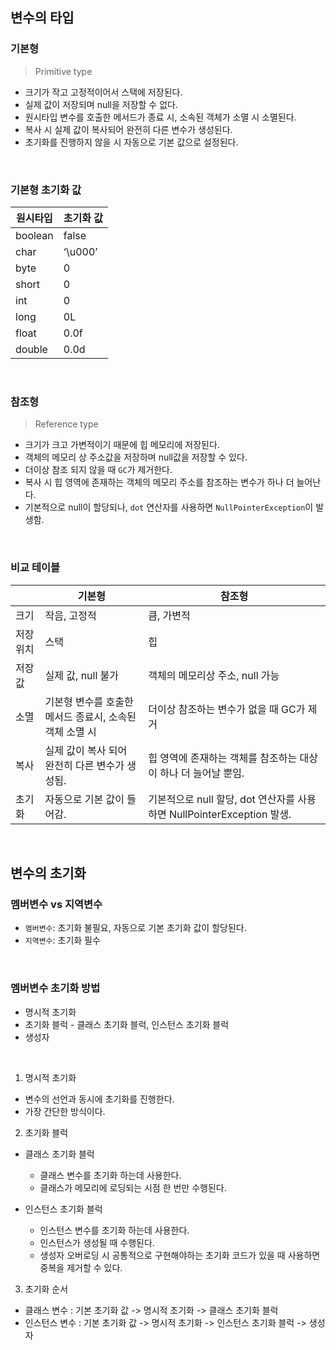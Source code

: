 ## 변수의 타입

### 기본형

> Primitive type

- 크기가 작고 고정적이어서 스택에 저장된다.
- 실제 값이 저장되며 null을 저장할 수 없다.
- 원시타입 변수를 호출한 메서드가 종료 시, 소속된 객체가 소멸 시 소멸된다.
- 복사 시 실제 값이 복사되어 완전히 다른 변수가 생성된다.
- 초기화를 진행하지 않을 시 자동으로 기본 값으로 설정된다.
<br/>

### 기본형 초기화 값

| 원시타입 | 초기화 값 |
| --- | --- |
| boolean | false |
| char | ‘\u000’ |
| byte | 0 |
| short | 0 |
| int | 0 |
| long | 0L |
| float | 0.0f |
| double | 0.0d |
<br/>

### 참조형

> Reference type

- 크기가 크고 가변적이기 때문에 힙 메모리에 저장된다.
- 객체의 메모리 상 주소값을 저장하며 null값을 저장할 수 있다.
- 더이상 참조 되지 않을 때 `GC`가 제거한다.
- 복사 시 힙 영역에 존재하는 객체의 메모리 주소를 참조하는 변수가 하나 더 늘어난다.
- 기본적으로 null이 할당되나, `dot` 연산자를 사용하면 `NullPointerException`이 발생함.
<br/>

### 비교 테이블
|  | 기본형 | 참조형 |
| --- | --- | --- |
| 크기 | 작음, 고정적 | 큼, 가변적 |
| 저장 위치 | 스택 | 힙 |
| 저장 값 | 실제 값, null 불가 | 객체의 메모리상 주소, null 가능 |
| 소멸 | 기본형 변수를 호출한 메서드 종료시, 소속된 객체 소멸 시 | 더이상 참조하는 변수가 없을 때 GC가 제거 |
| 복사 | 실제 값이 복사 되어 완전히 다른 변수가 생성됨. | 힙 영역에 존재하는 객체를 참조하는 대상이 하나 더 늘어날 뿐임. |
| 초기화 | 자동으로 기본 값이 들어감. | 기본적으로 null 할당, dot 연산자를 사용하면 NullPointerException 발생. |
<br/>

## 변수의 초기화

### 멤버변수 vs 지역변수

- `멤버변수`: 초기화 불필요, 자동으로 기본 초기화 값이 할당된다.
- `지역변수`: 초기화 필수
<br/>

### 멤버변수 초기화 방법

- 명시적 초기화
- 초기화 블럭 - 클래스 초기화 블럭, 인스턴스 초기화 블럭
- 생성자
<br/>

1. 명시적 초기화

- 변수의 선언과 동시에 초기화를 진행한다.
- 가장 간단한 방식이다.

2. 초기화 블럭

- 클래스 초기화 블럭

  * 클래스 변수를 초기화 하는데 사용한다.
  * 클래스가 메모리에 로딩되는 시점 한 번만 수행된다.

- 인스턴스 초기화 블럭
  
  * 인스턴스 변수를 초기화 하는데 사용한다.
  * 인스턴스가 생성될 때 수행된다.
  * 생성자 오버로딩 시 공통적으로 구현해야하는 초기화 코드가 있을 때 사용하면 중복을 제거할 수 있다.
  
3. 초기화 순서
- 클래스 변수 : 기본 초기화 값 -> 명시적 초기화 -> 클래스 초기화 블럭
- 인스턴스 변수 : 기본 초기화 값 -> 명시적 초기화 -> 인스턴스 초기화 블럭 -> 생성자
